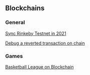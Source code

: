 ## Blockchains

### General

[Sync Rinkeby Testnet in 2021](./docs/rinkeby_sync.md)

[Debug a reverted transaction on chain](./docs/debug_revert_tx.md)

### Games

[Basketball League on Blockchain](https://github.com/FanM/blob_game/blob/main/manuals/en/manual.md)
